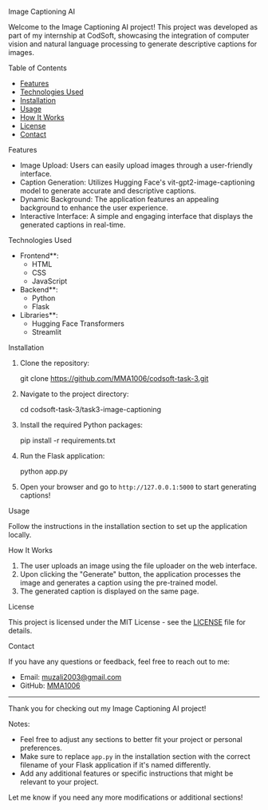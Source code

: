  Image Captioning AI

Welcome to the Image Captioning AI project! This project was developed as part of my internship at CodSoft, showcasing the integration of computer vision and natural language processing to generate descriptive captions for images.

 Table of Contents

- [Features](#features)
- [Technologies Used](#technologies-used)
- [Installation](#installation)
- [Usage](#usage)
- [How It Works](#how-it-works)
- [License](#license)
- [Contact](#contact)

 Features

- Image Upload: Users can easily upload images through a user-friendly interface.
- Caption Generation: Utilizes Hugging Face's vit-gpt2-image-captioning model to generate accurate and descriptive captions.
- Dynamic Background: The application features an appealing background to enhance the user experience.
- Interactive Interface: A simple and engaging interface that displays the generated captions in real-time.

 Technologies Used

- Frontend**: 
  - HTML
  - CSS
  - JavaScript
- Backend**:
  - Python
  - Flask
- Libraries**:
  - Hugging Face Transformers
  - Streamlit

 Installation

1. Clone the repository:
   
   git clone https://github.com/MMA1006/codsoft-task-3.git
   

2. Navigate to the project directory:
   
   cd codsoft-task-3/task3-image-captioning
   

3. Install the required Python packages:
   
   pip install -r requirements.txt
   

4. Run the Flask application:

   python app.py
   

5. Open your browser and go to `http://127.0.0.1:5000` to start generating captions!

 Usage

Follow the instructions in the installation section to set up the application locally. 

 How It Works

1. The user uploads an image using the file uploader on the web interface.
2. Upon clicking the "Generate" button, the application processes the image and generates a caption using the pre-trained model.
3. The generated caption is displayed on the same page.

 License

This project is licensed under the MIT License - see the [LICENSE](LICENSE) file for details.

 Contact

If you have any questions or feedback, feel free to reach out to me:

- Email: muzali2003@gmail.com
- GitHub: [MMA1006](https://github.com/MMA1006)

---

Thank you for checking out my Image Captioning AI project!

 Notes:
- Feel free to adjust any sections to better fit your project or personal preferences.
- Make sure to replace `app.py` in the installation section with the correct filename of your Flask application if it's named differently.
- Add any additional features or specific instructions that might be relevant to your project.

Let me know if you need any more modifications or additional sections!
